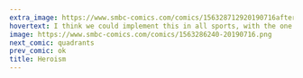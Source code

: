 ```yaml
---
extra_image: https://www.smbc-comics.com/comics/156328712920190716after.png
hovertext: I think we could implement this in all sports, with the one downside that they'd be unwatchable.
image: https://www.smbc-comics.com/comics/1563286240-20190716.png
next_comic: quadrants
prev_comic: ok
title: Heroism
---
```


